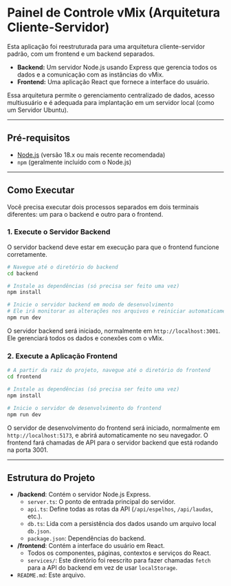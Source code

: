 # Painel de Controle vMix (Arquitetura Cliente-Servidor)

Esta aplicação foi reestruturada para uma arquitetura cliente-servidor padrão, com um frontend e um backend separados.

- **Backend:** Um servidor Node.js usando Express que gerencia todos os dados e a comunicação com as instâncias do vMix.
- **Frontend:** Uma aplicação React que fornece a interface do usuário.

Essa arquitetura permite o gerenciamento centralizado de dados, acesso multiusuário e é adequada para implantação em um servidor local (como um Servidor Ubuntu).

---

## Pré-requisitos

- [Node.js](https://nodejs.org/) (versão 18.x ou mais recente recomendada)
- `npm` (geralmente incluído com o Node.js)

---

## Como Executar

Você precisa executar dois processos separados em dois terminais diferentes: um para o backend e outro para o frontend.

### 1. Execute o Servidor Backend

O servidor backend deve estar em execução para que o frontend funcione corretamente.

```bash
# Navegue até o diretório do backend
cd backend

# Instale as dependências (só precisa ser feito uma vez)
npm install

# Inicie o servidor backend em modo de desenvolvimento
# Ele irá monitorar as alterações nos arquivos e reiniciar automaticamente
npm run dev
```

O servidor backend será iniciado, normalmente em `http://localhost:3001`. Ele gerenciará todos os dados e conexões com o vMix.

### 2. Execute a Aplicação Frontend

```bash
# A partir da raiz do projeto, navegue até o diretório do frontend
cd frontend

# Instale as dependências (só precisa ser feito uma vez)
npm install

# Inicie o servidor de desenvolvimento do frontend
npm run dev
```

O servidor de desenvolvimento do frontend será iniciado, normalmente em `http://localhost:5173`, e abrirá automaticamente no seu navegador. O frontend fará chamadas de API para o servidor backend que está rodando na porta 3001.

---

## Estrutura do Projeto

- **/backend**: Contém o servidor Node.js Express.
  - `server.ts`: O ponto de entrada principal do servidor.
  - `api.ts`: Define todas as rotas da API (`/api/espelhos`, `/api/laudas`, etc.).
  - `db.ts`: Lida com a persistência dos dados usando um arquivo local `db.json`.
  - `package.json`: Dependências do backend.
- **/frontend**: Contém a interface do usuário em React.
  - Todos os componentes, páginas, contextos e serviços do React.
  - `services/`: Este diretório foi reescrito para fazer chamadas `fetch` para a API do backend em vez de usar `localStorage`.
- `README.md`: Este arquivo.
